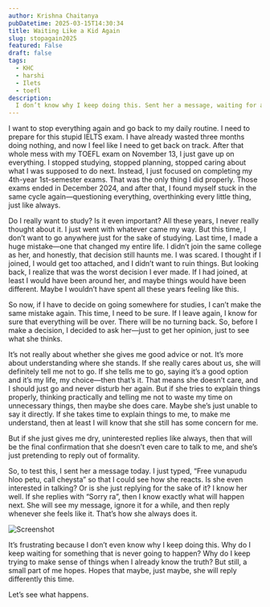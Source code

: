 ```yaml
---
author: Krishna Chaitanya
pubDatetime: 2025-03-15T14:30:34
title: Waiting Like a Kid Again
slug: stopagain2025
featured: False
draft: false
tags:
  - KHC
  - harshi
  - Ilets
  - toefl
description:
  I don’t know why I keep doing this. Sent her a message, waiting for a reply, overthinking every small thing like an idiot. Maybe she cares, maybe she doesn’t—let’s see how this goes.
---
```


I want to stop everything again and go back to my daily routine. I need to prepare for this stupid IELTS exam. I have already wasted three months doing nothing, and now I feel like I need to get back on track. After that whole mess with my TOEFL exam on November 13, I just gave up on everything. I stopped studying, stopped planning, stopped caring about what I was supposed to do next. Instead, I just focused on completing my 4th-year 1st-semester exams. That was the only thing I did properly. Those exams ended in December 2024, and after that, I found myself stuck in the same cycle again—questioning everything, overthinking every little thing, just like always.

Do I really want to study? Is it even important? All these years, I never really thought about it. I just went with whatever came my way. But this time, I don’t want to go anywhere just for the sake of studying. Last time, I made a huge mistake—one that changed my entire life. I didn’t join the same college as her, and honestly, that decision still haunts me. I was scared. I thought if I joined, I would get too attached, and I didn’t want to ruin things. But looking back, I realize that was the worst decision I ever made. If I had joined, at least I would have been around her, and maybe things would have been different. Maybe I wouldn’t have spent all these years feeling like this.

So now, if I have to decide on going somewhere for studies, I can’t make the same mistake again. This time, I need to be sure. If I leave again, I know for sure that everything will be over. There will be no turning back. So, before I make a decision, I decided to ask her—just to get her opinion, just to see what she thinks.

It’s not really about whether she gives me good advice or not. It’s more about understanding where she stands. If she really cares about us, she will definitely tell me not to go. If she tells me to go, saying it’s a good option and it’s my life, my choice—then that’s it. That means she doesn’t care, and I should just go and never disturb her again. But if she tries to explain things properly, thinking practically and telling me not to waste my time on unnecessary things, then maybe she does care. Maybe she’s just unable to say it directly. If she takes time to explain things to me, to make me understand, then at least I will know that she still has some concern for me.

But if she just gives me dry, uninterested replies like always, then that will be the final confirmation that she doesn’t even care to talk to me, and she’s just pretending to reply out of formality.

So, to test this, I sent her a message today. I just typed, “Free vunapudu hloo petu, call cheysta” so that I could see how she reacts. Is she even interested in talking? Or is she just replying for the sake of it? I know her well. If she replies with “Sorry ra”, then I know exactly what will happen next. She will see my message, ignore it for a while, and then reply whenever she feels like it. That’s how she always does it.

![Screenshot](https://raw.githubusercontent.com/ekrishnachaitanya2004/Krishna-Site-Doc/refs/heads/main/15MAR2025/Screenshot%202025-03-15%20at%203.15.39%E2%80%AFPM.png)

It’s frustrating because I don’t even know why I keep doing this. Why do I keep waiting for something that is never going to happen? Why do I keep trying to make sense of things when I already know the truth? But still, a small part of me hopes. Hopes that maybe, just maybe, she will reply differently this time.

Let’s see what happens.